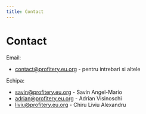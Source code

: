 ```yaml
---
title: Contact
---
```


# Contact

Email:

* [contact@profitery.eu.org](mailto:contact@profitery.eu.org) - pentru intrebari si altele

Echipa:

* [savin@profitery.eu.org](mailto:savin@profitery.eu.org) - Savin Angel-Mario
* [adrian@profitery.eu.org](maito:adrian@profitery.eu.org) - Adrian Visinoschi
* [liviu@profitery.eu.org](maito:liviu@profitery.eu.org) - Chiru Liviu Alexandru

